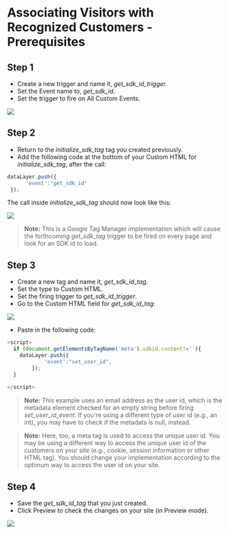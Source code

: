 # Associating Visitors with Recognized Customers - Prerequisites

## Step 1
* Create a new trigger and name it, _get_sdk_id_trigger_.
* Set the Event name to, _get_sdk_id_.
* Set the trigger to fire on All Custom Events.

<p align="left"><kbd><img src="https://github.com/optimove-tech/Web-SDK-Integration-Guide/blob/master/Web-SDK-Basic-Code-Setup/images/get_sdk_id_trigger.png?raw=true"><kbd></p>
  
## Step 2
* Return to the _initialize_sdk_tag_ tag you created previously.
* Add the following code at the bottom of your Custom HTML for _initialize_sdk_tag_, after the call: 

```javascript
dataLayer.push({
      'event':"get_sdk_id"
 });
 ```

The call inside _initialize_sdk_tag_ should now look like this:

<p align="left"><kbd><img src="https://github.com/optimove-tech/Web-SDK-Integration-Guide/blob/newImplemetationUpdate/Web-SDK-Basic-Code-Setup/images/get_sdk_id_new_init.PNG"><kbd></p>

 
 >**Note:**
This is a Google Tag Manager implementation which will cause the forthcoming _get_sdk_tag_ trigger to be fired on every page and look for an SDK id to load.


## Step 3
* Create a new tag and name it, _get_sdk_id_tag_. 
* Set the type to Custom HTML. 
* Set the firing trigger to _get_sdk_id_trigger_.
* Go to the Custom HTML field for _get_sdk_id_tag_: 

<p align="left"><kbd><img src="https://github.com/optimove-tech/Web-SDK-Integration-Guide/blob/master/Web-SDK-Basic-Code-Setup/images/get_sdk_id_html_input.png?raw=true"> <kbd></p>

* Paste in the following code:

```javascript
<script>
  if (document.getElementsByTagName('meta').sdkid.content!=''){
    dataLayer.push({
      		'event':"set_user_id",
    	});
  }
  
</script>
```
>**Note:**
This example uses an email address as the user id, which is the metadata element checked for an empty string before firing _set_user_id_event_. If you're using a different type of user id (e.g., an int), you may have to check if the metadata is null, instead.

>**Note:**
Here, too, a meta tag is used to access the unique user id. You may be using a different way to access the unique user id of the customers on your site (e.g., cookie, session information or other HTML tag). You should change your implementation according to the optimum way to access the user id on your site.

## Step 4
* Save the _get_sdk_id_tag_ that you just created.
* Click Preview to check the changes on your site (in Preview mode).

<p align="left"><kbd><img src="https://github.com/optimove-tech/Web-SDK-Integration-Guide/blob/master/Web-SDK-Basic-Code-Setup/images/preview_screenshot_2.png?raw=true"><kbd></p>
